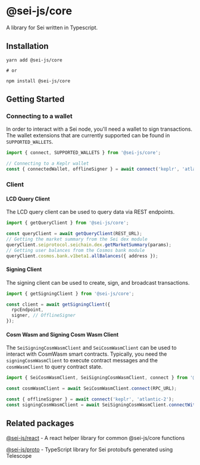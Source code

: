 # @sei-js/core

A library for Sei written in Typescript.

## Installation

```shell
yarn add @sei-js/core

# or

npm install @sei-js/core
```

## Getting Started

### Connecting to a wallet

In order to interact with a Sei node, you'll need a wallet to sign transactions. The wallet extensions that are currently supported can be found in `SUPPORTED_WALLETS`.

```javascript
import { connect, SUPPORTED_WALLETS } from '@sei-js/core';

// Connecting to a Keplr wallet
const { connectedWallet, offlineSigner } = await connect('keplr', 'atlantic-2');
```

### Client

#### LCD Query Client

The LCD query client can be used to query data via REST endpoints.

```javascript
import { getQueryClient } from '@sei-js/core';

const queryClient = await getQueryClient(REST_URL);
// Getting the market summary from the Sei dex module
queryClient.seiprotocol.seichain.dex.getMarketSummary(params);
// Getting user balances from the Cosmos bank module
queryClient.cosmos.bank.v1beta1.allBalances({ address });
```

#### Signing Client

The signing client can be used to create, sign, and broadcast transactions.

```javascript
import { getSigningClient } from '@sei-js/core';

const client = await getSigningClient({
  rpcEndpoint,
  signer, // OfflineSigner
});
```


#### Cosm Wasm and Signing Cosm Wasm Client

The `SeiSigningCosmWasmClient` and `SeiCosmWasmClient` can be used to interact with CosmWasm smart contracts. Typically, you need the `signingCosmWasmClient` to execute contract messages and the `cosmWasmClient` to query contract state.

```typescript
import { SeiCosmWasmClient, SeiSigningCosmWasmClient, connect } from '@sei-js/core';

const cosmWasmClient = await SeiCosmWasmClient.connect(RPC_URL);

const { offlineSigner } = await connect('keplr', 'atlantic-2');
const signingCosmWasmClient = await SeiSigningCosmWasmClient.connectWithSigner(RPC_URL, offlineSigner);
```

## Related packages

[@sei-js/react](https://www.npmjs.com/package/@sei-js/react) - A react helper library for common @sei-js/core functions

[@sei-js/proto](https://www.npmjs.com/package/@sei-js/proto) - TypeScript library for Sei protobufs generated using Telescope
